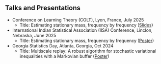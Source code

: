 ## Talks and Presentations

* Conference on Learning Theory (COLT), Lyon, France, July 2025
  * Title: Estimating stationary mass, frequency by frequency (<a href="sites.assets/files/COLTPresentationMilind.pdf">Slides</a>)
* International Indian Statistical Association (IISA) Conference, Linclon, Nebraska, June 2025
  * Title: Estimating stationary mass, frequency by frequency (<a href="sites.assets/files/IISA_Poster.pdf">Poster</a>)
* Georgia Statistics Day, Atlanta, Georgia, Oct 2024
  * Title: Multiscale replay: A robust algorithm for stochastic variational inequalities with a Markovian buffer (<a href="sites.assets/files/GSD_Poster.pdf">Poster</a>)
